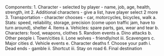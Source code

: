 Components:
	1. Character - selected by player - name, job, age, health, strength, int
	2. Additional characters - give a list, have player select 2 more
	3. Transportation - character chooses - car, motorcycles, bicycles, walk
		a. Stats: speed, reliability, storage, precision (come upon traffic jam, have to turn around), shelter
	4. Items
		a. Vehicles: spare parts, gas, wear and tear
		b. Characters: food, weapons, clothes
	5. Random events
		a. Dino attacks
		b. Other people 
			i. Town/cities
			ii. Lone wolves - friendly/not
			iii. Scavengers
		c. Major cities
		d. Vehicle events
		e. Character deaths
		f. Choose your path
			i. Dead ends - gamble
			ii. Shortcut
			iii. Stay on road
	6. Final destination
		
